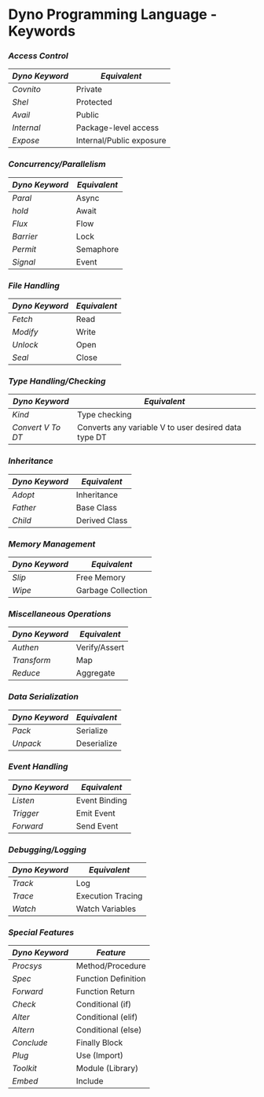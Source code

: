 # Dyno Programming Language - Keywords

### *Access Control*
| *Dyno Keyword* | *Equivalent*         |
|------------------|------------------------|
| *Covnito*      | Private                |
| *Shel*         | Protected              |
| *Avail*        | Public                 |
| *Internal*     | Package-level access  |
| *Expose*       | Internal/Public exposure |

### *Concurrency/Parallelism*
| *Dyno Keyword* | *Equivalent*         |
|------------------|------------------------|
| *Paral*        | Async                  |
| *hold*      | Await                  |
| *Flux*         | Flow                   |
| *Barrier*      | Lock                   |
| *Permit*       | Semaphore              |
| *Signal*       | Event                  |

### *File Handling*
| *Dyno Keyword* | *Equivalent*         |
|------------------|------------------------|
| *Fetch*        | Read                   |
| *Modify*       | Write                  |
| *Unlock*       | Open                   |
| *Seal*         | Close                  |

### *Type Handling/Checking*
| *Dyno Keyword* | *Equivalent*         |
|------------------|------------------------|
| *Kind*         | Type checking                   |
| *Convert V To DT*    | Converts any variable V to user desired data type DT |

### *Inheritance*
| *Dyno Keyword* | *Equivalent*         |
|------------------|------------------------|
| *Adopt*        | Inheritance            |
| *Father*       | Base Class             |
| *Child*        | Derived Class          |

### *Memory Management*
| *Dyno Keyword* | *Equivalent*         |
|------------------|------------------------|
| *Slip*      | Free Memory            |
| *Wipe*      | Garbage Collection     |

### *Miscellaneous Operations*
| *Dyno Keyword* | *Equivalent*         |
|------------------|------------------------|
| *Authen*       | Verify/Assert          |
| *Transform*    | Map                    |
| *Reduce*       | Aggregate              |

### *Data Serialization*
| *Dyno Keyword* | *Equivalent*         |
|------------------|------------------------|
| *Pack*         | Serialize              |
| *Unpack*       | Deserialize            |

### *Event Handling*
| *Dyno Keyword* | *Equivalent*         |
|------------------|------------------------|
| *Listen*       | Event Binding          |
| *Trigger*      | Emit Event             |
| *Forward*      | Send Event             |

### *Debugging/Logging*
| *Dyno Keyword* | *Equivalent*         |
|------------------|------------------------|
| *Track*        | Log                    |
| *Trace*        | Execution Tracing      |
| *Watch*        | Watch Variables        |

### *Special Features*
| *Dyno Keyword* | *Feature*           |
|------------------|-----------------------|
| *Procsys*      | Method/Procedure      |
| *Spec*         | Function Definition   |
| *Forward*      | Function Return       |
| *Check*        | Conditional (if)      |
| *Alter*        | Conditional (elif)    |
| *Altern*       | Conditional (else)    |
| *Conclude*     | Finally Block         |
| *Plug*         | Use (Import)          |
| *Toolkit*      | Module (Library)      |
| *Embed*        | Include               |
